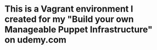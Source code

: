 # This is a Vagrant environment I created for my "Build your own Manageable Puppet Infrastructure" on udemy.com
